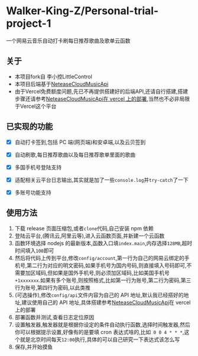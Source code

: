 # Walker-King-Z/Personal-trial-project-1

一个网易云音乐自动打卡刷每日推荐歌曲及歌单云函数

## 关于

- 本项目fork自 李小控LittleControl
- 本项目后端基于[NeteaseCloudMusicApi](https://github.com/Binaryify/NeteaseCloudMusicApi)
- 由于Vercel免费额度问题,先已不再提供搭建好的后端API,还请自行搭建,搭建步骤还请参考[NeteaseCloudMusicApi在 vercel 上的部署](https://neteasecloudmusicapi.vercel.app/#/?id=vercel-%e9%83%a8%e7%bd%b2),当然也不必非局限于Vercel这个平台

## 已实现的功能

- [x] 自动打卡签到,包括 PC 端(网页端)和安卓端,以及云贝签到
- [x] 自动刷歌,每日推荐歌曲以及每日推荐歌单里面的歌曲
- [x] 多国手机号登陆支持
- [x] 适配相关云平台日志输出,其实就是加了一些`console.log`并`try-catch`了一下
- [x] 多账号功能支持


## 使用方法

1. 下载 release 页面压缩包,或者`clone`代码,自己安装 npm 依赖
2. 登陆云平台,(腾讯云,阿里云等),进入云函数页面,并新建一个云函数
3. 函数环境选择 nodejs 的最新版本,函数入口填`index.main`,内存选择`128MB`,超时时间填入`100`即可
4. 然后将代码上传到平台,修改`config/account`,第一行为自己的网易云绑定的手机号,第二行为对应的明文密码,如果手机号为国内号码,则直接填入号码即可,不需要加区域码,但如果是国外手机号,则必须加区域码,比如美国手机号`+1xxxxxxx`.如果有多个账号,则按照格式,比如第一行为账号,第二行为密码,第三行为账号,第四行为密码,以此类推
5. (可选操作),修改`config/api`文件内容为自己的 API 地址,默认我已经搭好的地址,建议使用自己的 API 地址,具体搭建参考[NeteaseCloudMusicApi](https://neteasecloudmusicapi.vercel.app/#/?id=vercel-%e9%83%a8%e7%bd%b2)在 vercel 上的部署
6. 部署函数并测试,查看日志定位原因
7. 设置触发器,触发器就是根据你设定的条件自动执行函数,选择时间触发器,然后你可以根据提示设置,好像有的是要填 cron 表达式啥的,比如` 0 0 4 * * *`,这个就是北京时间每天`12:00`执行,具体的可以自己研究一下表达式该怎么写
8. 保存,并开始摸鱼
